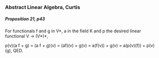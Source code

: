### Abstract Linear Algebra, Curtis

##### Proposition 21, p43
For functionals f and g in V\*, a in the field K and p the desired linear functional V -> (V*)*,

p(v)(a f + g) = (a f + g)(v) = (af)(v) + g(v) = a(f(v)) + g(v) = a(p(v)(f)) + p(v)(g), QED.
 